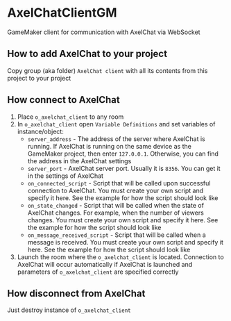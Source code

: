 # AxelChatClientGM
GameMaker client for communication with AxelChat via WebSocket

## How to add AxelChat to your project
Copy group (aka folder) `AxelChat client` with all its contents from this project to your project

## How connect to AxelChat
1. Place `o_axelchat_client` to any room
2. In `o_axelchat_client` open `Variable Definitions` and set variables of instance/object:
	* `server_address` - The address of the server where AxelChat is running. If AxelChat is running on the same device as the GameMaker project, then enter `127.0.0.1`. Otherwise, you can find the address in the AxelChat settings
    * `server_port` - AxelChat server port. Usually it is `8356`. You can get it in the settings of AxelChat
	* `on_connected_script` - Script that will be called upon successful connection to AxelChat. You must create your own script and specify it here. See the example for how the script should look like
    * `on_state_changed` - Script that will be called when the state of AxelChat changes. For example, when the number of viewers changes. You must create your own script and specify it here. See the example for how the script should look like
    * `on_message_received_script` - Script that will be called when a message is received. You must create your own script and specify it here. See the example for how the script should look like
3. Launch the room where the `o_axelchat_client` is located. Connection to AxelChat will occur automatically if AxelChat is launched and parameters of `o_axelchat_client` are specified correctly

## How disconnect from AxelChat
Just destroy instance of `o_axelchat_client`
